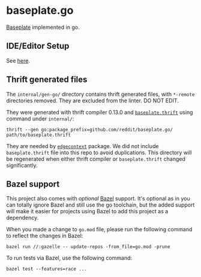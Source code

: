 # baseplate.go

[Baseplate][baseplate.py] implemented in go.

## IDE/Editor Setup

See [here](Editor.md).

## Thrift generated files

The `internal/gen-go/` directory contains thrift generated files,
with `*-remote` directories removed.
They are excluded from the linter.
DO NOT EDIT.

They were generated with thrift compiler 0.13.0 and
[`baseplate.thrift`][baseplate.thrift] using command under `internal/`:

```
thrift --gen go:package_prefix=github.com/reddit/baseplate.go/ path/to/baseplate.thrift
```

They are needed by [`edgecontext`][edgecontext] package.
We did not include `baseplate.thrift` file into this repo to avoid duplications.
This directory will be regenerated when either thrift compiler or
`baseplate.thrift` changed significantly.

## Bazel support

This project also comes with *optional* [Bazel][bazel] support.
It's optional as in you can totally ignore Bazel and still use the go toolchain,
but the added support will make it easier for projects using Bazel to add this
project as a dependency.

When you made a change to `go.mod` file,
please run the following command to reflect the changes in Bazel:

```
bazel run //:gazelle -- update-repos -from_file=go.mod -prune
```

To run tests via Bazel, use the following command:

```
bazel test --features=race ...
```


[baseplate.py]: https://github.com/reddit/baseplate.py

[baseplate.thrift]: https://github.com/reddit/baseplate.py/blob/d6c6a03841862d7803bffbfbcaf5d6bf9357589e/baseplate/thrift/baseplate.thrift

[edgecontext]: https://godoc.org/github.com/reddit/baseplate.go/edgecontext

[bazel]: https://bazel.build/
